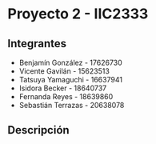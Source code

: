 # Proyecto 2 - IIC2333


## Integrantes

-   Benjamín González - 17626730
-   Vicente Gavilán - 15623513
-   Tatsuya Yamaguchi - 16637941
-   Isidora Becker - 18640737
-   Fernanda Reyes - 18639860
-   Sebastián Terrazas - 20638078

## Descripción
